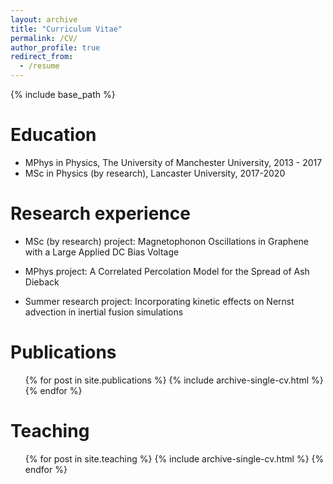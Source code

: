 ```yaml
---
layout: archive
title: "Curriculum Vitae"
permalink: /CV/
author_profile: true
redirect_from:
  - /resume
---
```


{% include base_path %}

Education
======
* MPhys in Physics, The University of Manchester University, 2013 - 2017
* MSc in Physics (by research),  Lancaster University, 2017-2020

Research experience
======

* MSc (by research) project: Magnetophonon Oscillations in Graphene with a Large Applied DC Bias Voltage

* MPhys project: A Correlated Percolation Model for the Spread of Ash Dieback

* Summer research project: Incorporating kinetic effects on Nernst advection in inertial fusion simulations

Publications
======
  <ul>{% for post in site.publications %}
    {% include archive-single-cv.html %}
  {% endfor %}</ul>

  
Teaching
======
  <ul>{% for post in site.teaching %}
    {% include archive-single-cv.html %}
  {% endfor %}</ul>
  
